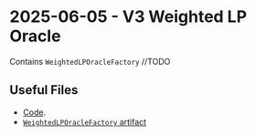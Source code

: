 # 2025-06-05 - V3 Weighted LP Oracle

Contains `WeightedLPOracleFactory` //TODO


## Useful Files

- [Code](https://github.com/balancer/balancer-v3-monorepo/commit/TBD).
- [`WeightedLPOracleFactory` artifact](./artifact/WeightedLPOracle.json)